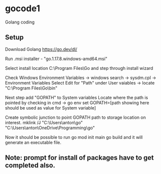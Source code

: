 # gocode1
Golang coding


Setup
---
Download Golang
https://go.dev/dl/

Run .msi installer - "go.1.17.8.windows-amd64.msi"

Select install location
C:\Program Files\Go
and step through install wizard

Check Windows Environment Variables ->
windows search -> sysdm.cpl -> Environment Variables
Select Edit for "Path" under User vaiables -> locate "C:\Program Files\Go\bin"

Next step add "GOPATH" to System variables
Locate where the path is pointed by checking in cmd -> go env
set GOPATH=[path showing here should be used as value for System variable]

Create symbolic junction to point GOPATH path to storage location on interest.
mklink /J "C:\Users\anton\go" "C:\Users\anton\OneDrive\Programming\go"

Now it should be possible to run
go mod init main
go build
and it will generate an executable file.

Note: prompt for install of packages have to get completed also.
---
